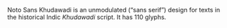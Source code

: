 Noto Sans Khudawadi is an unmodulated (“sans serif”) design for texts in the historical Indic _Khudawadi_ script. It has 110 glyphs.